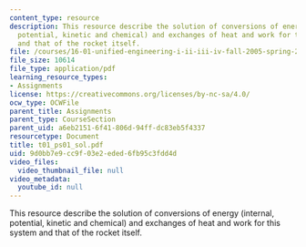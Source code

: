 ```yaml
---
content_type: resource
description: This resource describe the solution of conversions of energy (internal,
  potential, kinetic and chemical) and exchanges of heat and work for this system
  and that of the rocket itself.
file: /courses/16-01-unified-engineering-i-ii-iii-iv-fall-2005-spring-2006/9d0bb7e9cc9f03e2eded6fb95c3fdd4d_t01_ps01_sol.pdf
file_size: 10614
file_type: application/pdf
learning_resource_types:
- Assignments
license: https://creativecommons.org/licenses/by-nc-sa/4.0/
ocw_type: OCWFile
parent_title: Assignments
parent_type: CourseSection
parent_uid: a6eb2151-6f41-806d-94ff-dc83eb5f4337
resourcetype: Document
title: t01_ps01_sol.pdf
uid: 9d0bb7e9-cc9f-03e2-eded-6fb95c3fdd4d
video_files:
  video_thumbnail_file: null
video_metadata:
  youtube_id: null
---
```

This resource describe the solution of conversions of energy (internal, potential, kinetic and chemical) and exchanges of heat and work for this system and that of the rocket itself.
